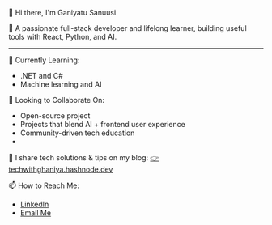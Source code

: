 👋 Hi there, I'm Ganiyatu Sanuusi

🎯 A passionate full-stack developer and lifelong learner, building useful tools with React, Python, and AI.

---

🌱 Currently Learning: 
- .NET and C#  
- Machine learning and AI


👯 Looking to Collaborate On: 
- Open-source project 
- Projects that blend AI + frontend user experience  
- Community-driven tech education
- 

💬 I share tech solutions & tips on my blog:
[👉 techwithghaniya.hashnode.dev](https://techwithghaniya.hashnode.dev/)

📫 How to Reach Me:
- [LinkedIn](https://www.linkedin.com/in/ganiyatu-sanuusi-750a8118a/)  
- [Email Me](ganiyatusanuusi@gmail.com)




